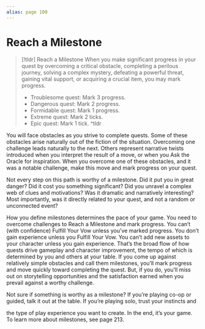 ```yaml
---
alias: page 100
---
```

# Reach a Milestone
>[!tldr] Reach a Milestone
>When you make significant progress in your quest by overcoming a critical obstacle, completing a perilous journey, solving a complex mystery, defeating a powerful threat, gaining vital support, or acquiring a crucial item, you may mark progress.
>- Troublesome quest: Mark 3 progress.
>- Dangerous quest: Mark 2 progress.
>- Formidable quest: Mark 1 progress.
>- Extreme quest: Mark 2 ticks.
>- Epic quest: Mark 1 tick.
^tldr

You will face obstacles as you strive to complete quests. Some of these obstacles arise naturally out of the fiction of the situation. Overcoming one challenge leads naturally to the next. Others represent narrative twists introduced when you interpret the result of a move, or when you Ask the Oracle for inspiration. When you overcome one of these obstacles, and it was a notable challenge, make this move and mark progress on your quest.

Not every step on this path is worthy of a milestone. Did it put you in great danger? Did it cost you something significant? Did you unravel a complex web of clues and motivations? Was it dramatic and narratively interesting? Most importantly, was it directly related to your quest, and not a random or unconnected event?

How you define milestones determines the pace of your game. You need to overcome challenges to Reach a Milestone and mark progress. You can’t (with confidence) Fulfill Your Vow unless you’ve marked progress. You don’t gain experience unless you Fulfill Your Vow. You can’t add new assets to your character unless you gain experience. That’s the broad flow of how quests drive gameplay and character improvement, the tempo of which is determined by you and others at your table. If you come up against relatively simple obstacles and call them milestones, you’ll mark progress and move quickly toward completing the quest. But, if you do, you’ll miss out on storytelling opportunities and the satisfaction earned when you prevail against a worthy challenge.

Not sure if something is worthy as a milestone? If you’re playing co-op or guided, talk it out at the table. If you’re playing solo, trust your instincts and

the type of play experience you want to create. In the end, it’s your game. To learn more about milestones, see page 213.